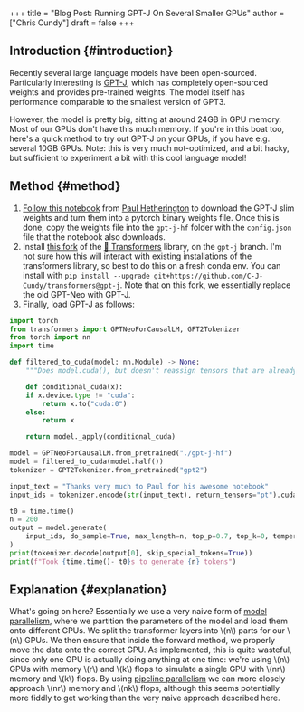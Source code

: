 +++
title = "Blog Post: Running GPT-J On Several Smaller GPUs"
author = ["Chris Cundy"]
draft = false
+++

## Introduction {#introduction}

Recently several large language models have been open-sourced. Particularly interesting is [GPT-J](https://6b.eleuther.ai/), which
has completely open-sourced weights and provides pre-trained weights. The model itself has performance
comparable to the smallest version of GPT3.

However, the model is pretty big, sitting at around 24GB in GPU memory. Most of our GPUs don't have this
much memory. If you're in this boat too, here's a quick method to try out GPT-J on your GPUs, if you have
e.g. several 10GB GPUs. Note: this is very much not-optimized, and a bit hacky, but sufficient to experiment a bit with this cool
language model!


## Method {#method}

1.  [Follow this notebook](https://github.com/paulcjh/gpt-j-6b/blob/main/gpt-j-t4.ipynb) from [Paul Hetherington](https://www.getneuro.ai/) to download the GPT-J slim weights and turn them into a pytorch binary weights file. Once this is done, copy the weights file into the `gpt-j-hf` folder with the `config.json` file that the notebook also downloads.
2.  Install [this fork](https://github.com/C-J-Cundy/transformers) of the [🤗 Transformers](https://huggingface.co/) library, on the `gpt-j` branch. I'm not sure how this will interact with existing installations of the transformers library, so best to do this on a fresh conda env. You can install with `pip install --upgrade git+https://github.com/C-J-Cundy/transformers@gpt-j`. Note that on this fork, we essentially replace the old GPT-Neo with GPT-J.
3.  Finally, load GPT-J as follows:

<!--listend-->

```python
import torch
from transformers import GPTNeoForCausalLM, GPT2Tokenizer
from torch import nn
import time

def filtered_to_cuda(model: nn.Module) -> None:
    """Does model.cuda(), but doesn't reassign tensors that are already on gpu"""

    def conditional_cuda(x):
	if x.device.type != "cuda":
	    return x.to("cuda:0")
	else:
	    return x

    return model._apply(conditional_cuda)

model = GPTNeoForCausalLM.from_pretrained("./gpt-j-hf")
model = filtered_to_cuda(model.half())
tokenizer = GPT2Tokenizer.from_pretrained("gpt2")

input_text = "Thanks very much to Paul for his awesome notebook"
input_ids = tokenizer.encode(str(input_text), return_tensors="pt").cuda()

t0 = time.time()
n = 200
output = model.generate(
    input_ids, do_sample=True, max_length=n, top_p=0.7, top_k=0, temperature=1.0,
)
print(tokenizer.decode(output[0], skip_special_tokens=True))
print(f"Took {time.time()- t0}s to generate {n} tokens")
```


## Explanation {#explanation}

What's going on here? Essentially we use a very naive form of [model parallelism](https://pytorch.org/tutorials/intermediate/model%5Fparallel%5Ftutorial.html), where we partition the parameters of the model and load them onto different GPUs. We split the transformer layers into \\(n\\) parts for our \\(n\\) GPUs. We then ensure that inside the forward method, we properly move the data onto the correct GPU. As implemented, this is quite wasteful, since only one GPU is actually doing anything at one time: we're using \\(n\\) GPUs with memory \\(r\\) and \\(k\\) flops to simulate a single GPU with \\(nr\\) memory and \\(k\\) flops. By using [pipeline parallelism](https://pytorch.org/docs/stable/pipeline.html) we can more closely approach \\(nr\\) memory and \\(nk\\) flops, although this seems potentially more fiddly to get working than the very naive approach described here.
